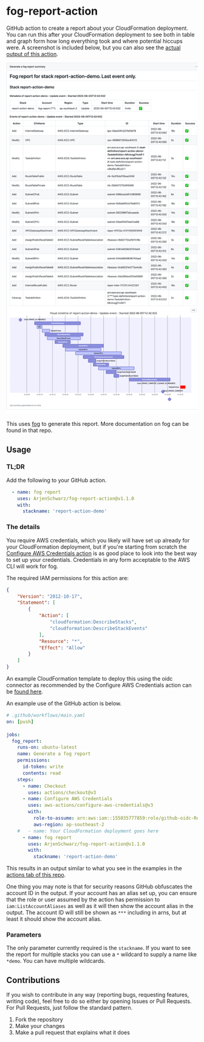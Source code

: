 # fog-report-action

GitHub action to create a report about your CloudFormation deployment. You can run this after your CloudFormation deployment to see both in table and graph form how long everything took and where potential hiccups were. A screenshot is included below, but you can also see the [actual output of this action](https://github.com/ArjenSchwarz/fog-report-action/actions/runs/2447675547).

![](docs/report-demo.png)

This uses [fog](https://github.com/ArjenSchwarz/fog) to generate this report. More documentation on fog can be found in that repo.

## Usage

### TL;DR

Add the following to your GitHub action.

```yaml
  - name: fog report
    uses: ArjenSchwarz/fog-report-action@v1.1.0
    with:
      stackname: 'report-action-demo'
```

### The details

You require AWS credentials, which you likely will have set up already for your CloudFormation deployment, but if you're starting from scratch the [Configure AWS Credentials action](https://github.com/aws-actions/configure-aws-credentials) is as good place to look into the best way to set up your credentials. Credentials in any form acceptable to the AWS CLI will work for fog.

The required IAM permissions for this action are:

```json
{
    "Version": "2012-10-17",
    "Statement": [
        {
            "Action": [
                "cloudformation:DescribeStacks",
                "cloudformation:DescribeStackEvents"
            ],
            "Resource": "*",
            "Effect": "Allow"
        }
    ]
}
```

An example CloudFormation template to deploy this using the oidc connector as recommended by the Configure AWS Credentials action can be [found here](docs/oidc-role-with-minimal-permissions.yaml).

An example use of the GitHub action is below.

```yaml
# .github/workflows/main.yaml
on: [push]

jobs:
  fog_report:
    runs-on: ubuntu-latest
    name: Generate a fog report
    permissions:
      id-token: write
      contents: read
    steps:
      - name: Checkout
        uses: actions/checkout@v3
      - name: Configure AWS Credentials
        uses: aws-actions/configure-aws-credentials@v3
        with:
          role-to-assume: arn:aws:iam::155035777859:role/github-oidc-Role-1KGGNFPEDB3UR
          aws-region: ap-southeast-2
    #   - name: Your CloudFormation deployment goes here
      - name: fog report
        uses: ArjenSchwarz/fog-report-action@v1.1.0
        with:
          stackname: 'report-action-demo'
```

This results in an output similar to what you see in the examples in the [actions tab of this repo](https://github.com/ArjenSchwarz/fog-report-action/actions).

One thing you may note is that for security reasons GitHub obfuscates the account ID in the output. If your account has an alias set up, you can ensure that the role or user assumed by the action has permission to `iam:ListAccountAliases` as well as it will then show the account alias in the output. The account ID will still be shown as `***` including in arns, but at least it should show the account alias.


### Parameters

The only parameter currently required is the `stackname`. If you want to see the report for multiple stacks you can use a `*` wildcard to supply a name like `*demo`. You can have multiple wildcards.

## Contributions

If you wish to contribute in any way (reporting bugs, requesting features, writing code), feel free to do so either by opening Issues or Pull Requests. For Pull Requests, just follow the standard pattern.

1. Fork the repository
2. Make your changes
3. Make a pull request that explains what it does
